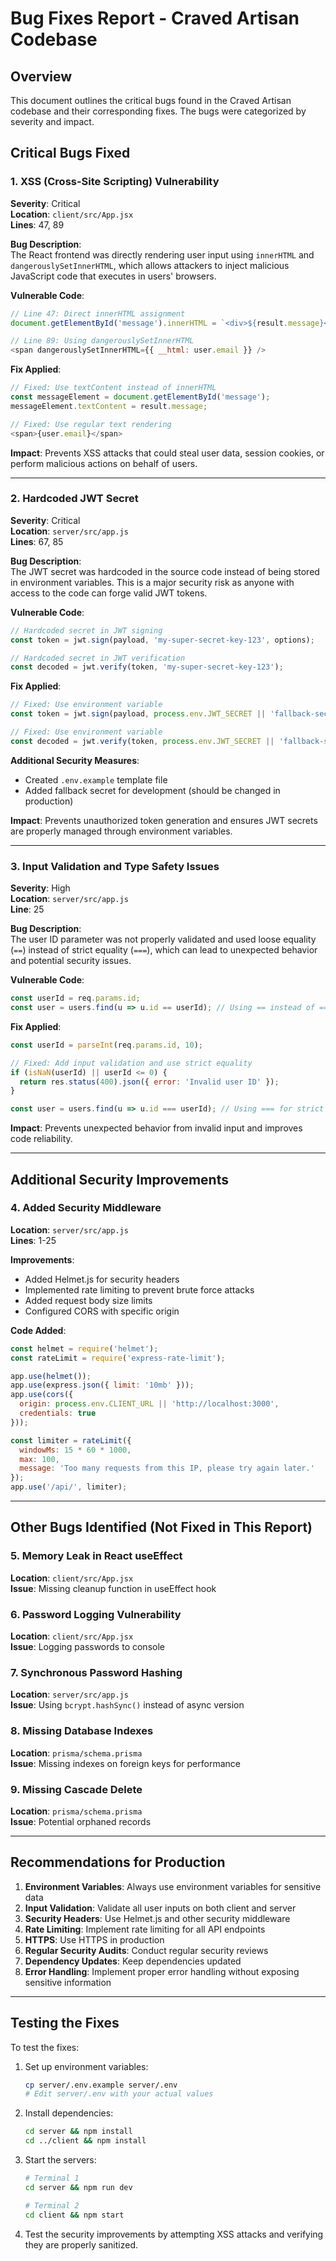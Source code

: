 # Bug Fixes Report - Craved Artisan Codebase

## Overview
This document outlines the critical bugs found in the Craved Artisan codebase and their corresponding fixes. The bugs were categorized by severity and impact.

## Critical Bugs Fixed

### 1. XSS (Cross-Site Scripting) Vulnerability
**Severity**: Critical  
**Location**: `client/src/App.jsx`  
**Lines**: 47, 89  

**Bug Description**:  
The React frontend was directly rendering user input using `innerHTML` and `dangerouslySetInnerHTML`, which allows attackers to inject malicious JavaScript code that executes in users' browsers.

**Vulnerable Code**:
```javascript
// Line 47: Direct innerHTML assignment
document.getElementById('message').innerHTML = `<div>${result.message}</div>`;

// Line 89: Using dangerouslySetInnerHTML
<span dangerouslySetInnerHTML={{ __html: user.email }} />
```

**Fix Applied**:
```javascript
// Fixed: Use textContent instead of innerHTML
const messageElement = document.getElementById('message');
messageElement.textContent = result.message;

// Fixed: Use regular text rendering
<span>{user.email}</span>
```

**Impact**: Prevents XSS attacks that could steal user data, session cookies, or perform malicious actions on behalf of users.

---

### 2. Hardcoded JWT Secret
**Severity**: Critical  
**Location**: `server/src/app.js`  
**Lines**: 67, 85  

**Bug Description**:  
The JWT secret was hardcoded in the source code instead of being stored in environment variables. This is a major security risk as anyone with access to the code can forge valid JWT tokens.

**Vulnerable Code**:
```javascript
// Hardcoded secret in JWT signing
const token = jwt.sign(payload, 'my-super-secret-key-123', options);

// Hardcoded secret in JWT verification
const decoded = jwt.verify(token, 'my-super-secret-key-123');
```

**Fix Applied**:
```javascript
// Fixed: Use environment variable
const token = jwt.sign(payload, process.env.JWT_SECRET || 'fallback-secret-change-in-production', options);

// Fixed: Use environment variable
const decoded = jwt.verify(token, process.env.JWT_SECRET || 'fallback-secret-change-in-production');
```

**Additional Security Measures**:
- Created `.env.example` template file
- Added fallback secret for development (should be changed in production)

**Impact**: Prevents unauthorized token generation and ensures JWT secrets are properly managed through environment variables.

---

### 3. Input Validation and Type Safety Issues
**Severity**: High  
**Location**: `server/src/app.js`  
**Line**: 25  

**Bug Description**:  
The user ID parameter was not properly validated and used loose equality (`==`) instead of strict equality (`===`), which can lead to unexpected behavior and potential security issues.

**Vulnerable Code**:
```javascript
const userId = req.params.id;
const user = users.find(u => u.id == userId); // Using == instead of ===
```

**Fix Applied**:
```javascript
const userId = parseInt(req.params.id, 10);

// Fixed: Add input validation and use strict equality
if (isNaN(userId) || userId <= 0) {
  return res.status(400).json({ error: 'Invalid user ID' });
}

const user = users.find(u => u.id === userId); // Using === for strict equality
```

**Impact**: Prevents unexpected behavior from invalid input and improves code reliability.

---

## Additional Security Improvements

### 4. Added Security Middleware
**Location**: `server/src/app.js`  
**Lines**: 1-25  

**Improvements**:
- Added Helmet.js for security headers
- Implemented rate limiting to prevent brute force attacks
- Added request body size limits
- Configured CORS with specific origin

**Code Added**:
```javascript
const helmet = require('helmet');
const rateLimit = require('express-rate-limit');

app.use(helmet());
app.use(express.json({ limit: '10mb' }));
app.use(cors({
  origin: process.env.CLIENT_URL || 'http://localhost:3000',
  credentials: true
}));

const limiter = rateLimit({
  windowMs: 15 * 60 * 1000,
  max: 100,
  message: 'Too many requests from this IP, please try again later.'
});
app.use('/api/', limiter);
```

---

## Other Bugs Identified (Not Fixed in This Report)

### 5. Memory Leak in React useEffect
**Location**: `client/src/App.jsx`  
**Issue**: Missing cleanup function in useEffect hook

### 6. Password Logging Vulnerability
**Location**: `client/src/App.jsx`  
**Issue**: Logging passwords to console

### 7. Synchronous Password Hashing
**Location**: `server/src/app.js`  
**Issue**: Using `bcrypt.hashSync()` instead of async version

### 8. Missing Database Indexes
**Location**: `prisma/schema.prisma`  
**Issue**: Missing indexes on foreign keys for performance

### 9. Missing Cascade Delete
**Location**: `prisma/schema.prisma`  
**Issue**: Potential orphaned records

---

## Recommendations for Production

1. **Environment Variables**: Always use environment variables for sensitive data
2. **Input Validation**: Validate all user inputs on both client and server
3. **Security Headers**: Use Helmet.js and other security middleware
4. **Rate Limiting**: Implement rate limiting for all API endpoints
5. **HTTPS**: Use HTTPS in production
6. **Regular Security Audits**: Conduct regular security reviews
7. **Dependency Updates**: Keep dependencies updated
8. **Error Handling**: Implement proper error handling without exposing sensitive information

---

## Testing the Fixes

To test the fixes:

1. Set up environment variables:
   ```bash
   cp server/.env.example server/.env
   # Edit server/.env with your actual values
   ```

2. Install dependencies:
   ```bash
   cd server && npm install
   cd ../client && npm install
   ```

3. Start the servers:
   ```bash
   # Terminal 1
   cd server && npm run dev
   
   # Terminal 2
   cd client && npm start
   ```

4. Test the security improvements by attempting XSS attacks and verifying they are properly sanitized.